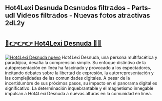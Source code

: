 ## Hot4Lexi Desnuda D𝚎sn𝚞dos filtr𝚊dos - Parts-udI Vid𝚎os filtr𝚊dos - N𝚞evas f𝚘tos atr𝚊ctivas 2dL2y

# <h2><a href="http://mb61zo7.tromn.icu/?c=Hot4Lexi+Desnuda">🔗👉👉👉 Hot4Lexi Desnuda 🔗🔗</a></h2>

[![Hot4Lexi Desnuda nuevo](https://i.imgur.com/pEAQMta.gif)](http://mb61zo7.tromn.icu/?c=Hot4Lexi+Desnuda)
Hot4Lexi Desnuda, una persona multifacética y paradójica, desafía la comprensión simple. Su enfoque distintivo de la autopresentación en línea ha fascinado y provocado a los espectadores, incitando debates sobre la libertad de expresión, la autorrepresentación y las complejidades de las comunidades digitales. A pesar de la incertidumbre de sus próximos pasos, su impacto en el panorama digital es significativo. La determinación inquebrantable y el magnetismo innegable impulsan a Hot4Lexi Desnuda a nuevas alturas en la comunidad en línea.
